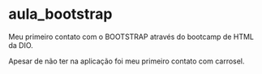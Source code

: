 # aula_bootstrap

Meu primeiro contato com o BOOTSTRAP através do bootcamp de HTML da DIO.

Apesar de não ter na aplicação foi meu primeiro contato com carrosel.
